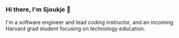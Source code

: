 ### Hi there, I'm Sjoukje 👋

I'm a software engineer and lead coding instructor, and an incoming Harvard grad student focusing on technology education. 
